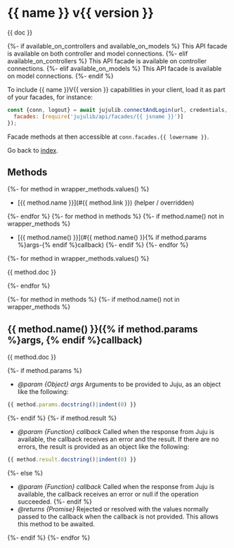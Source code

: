 <!---
NOTE: this file has been generated by the doc command in js-libjuju
on {{ time }}. Do not manually edit this file.
--->
# {{ name }} v{{ version }}

{{ doc }}

{%- if available_on_controllers and available_on_models %}
This API facade is available on both controller and model connections.
{%- elif available_on_controllers %}
This API facade is available on controller connections.
{%- elif available_on_models %}
This API facade is available on model connections.
{%- endif %}

To include {{ name }}V{{ version }} capabilities in your client, load it as
part of your facades, for instance:
```javascript
const {conn, logout} = await jujulib.connectAndLogin(url, credentials, {
  facades: [require('jujulib/api/facades/{{ jsname }}')]
});
```
Facade methods at then accessible at `conn.facades.{{ lowername }}`.

Go back to [index](index.md).

## Methods
{%- for method in wrapper_methods.values() %}
- [{{ method.name }}](#{{ method.link }}) (helper / overridden)

{%- endfor %}
{%- for method in methods %}
{%- if method.name() not in wrapper_methods %}
- [{{ method.name() }}](#{{ method.name() }}{% if method.params %}args-{% endif %}callback)
{%- endif %}
{%- endfor %}

{%- for method in wrapper_methods.values() %}

{{ method.doc }}

{%- endfor %}

{%- for method in methods %}
{%- if method.name() not in wrapper_methods %}

## {{ method.name() }}({% if method.params %}args, {% endif %}callback)
{{ method.doc }}

{%- if method.params %}
- *@param {Object} args* Arguments to be provided to Juju, as an object like
  the following:
```javascript
{{ method.params.docstring()|indent(0) }}
```
{%- endif %}
{%- if method.result %}
- *@param {Function} callback* Called when the response from Juju is available,
  the callback receives an error and the result. If there are no errors, the
  result is provided as an object like the following:
```javascript
{{ method.result.docstring()|indent(0) }}
```
{%- else %}
- *@param {Function} callback* Called when the response from Juju is available,
  the callback receives an error or null if the operation succeeded.
{%- endif %}
- *@returns {Promise}* Rejected or resolved with the values normally passed to
  the callback when the callback is not provided.
  This allows this method to be awaited.

{%- endif %}
{%- endfor %}
